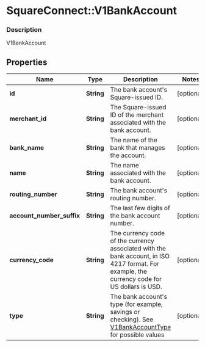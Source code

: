 # SquareConnect::V1BankAccount

### Description

V1BankAccount

## Properties
Name | Type | Description | Notes
------------ | ------------- | ------------- | -------------
**id** | **String** | The bank account&#39;s Square-issued ID. | [optional] 
**merchant_id** | **String** | The Square-issued ID of the merchant associated with the bank account. | [optional] 
**bank_name** | **String** | The name of the bank that manages the account. | [optional] 
**name** | **String** | The name associated with the bank account. | [optional] 
**routing_number** | **String** | The bank account&#39;s routing number. | [optional] 
**account_number_suffix** | **String** | The last few digits of the bank account number. | [optional] 
**currency_code** | **String** | The currency code of the currency associated with the bank account, in ISO 4217 format. For example, the currency code for US dollars is USD. | [optional] 
**type** | **String** | The bank account&#39;s type (for example, savings or checking). See [V1BankAccountType](#type-v1bankaccounttype) for possible values | [optional] 


